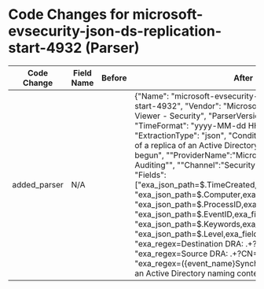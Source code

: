 # Code Changes for microsoft-evsecurity-json-ds-replication-start-4932 (Parser)

| Code Change | Field Name | Before | After |
|-------------|------------|--------|-------|
| added_parser | N/A |  | {"Name": "microsoft-evsecurity-json-ds-replication-start-4932", "Vendor": "Microsoft", "Product": "Event Viewer - Security", "ParserVersion": "v1.0.0", "TimeFormat": "yyyy-MM-dd HH:mm:ss Z", "ExtractionType": "json", "Conditions": ["Synchronization of a replica of an Active Directory naming context has begun", "\"ProviderName\":\"Microsoft-Windows-Security-Auditing\"", "\"Channel\":\"Security\"", "\"EventID\":4932"], "Fields": ["exa_json_path=$.TimeCreated,exa_field_name=time", "exa_json_path=$.Computer,exa_field_name=host", "exa_json_path=$.ProcessID,exa_field_name=process_id", "exa_json_path=$.EventID,exa_field_name=event_code", "exa_json_path=$.Keywords,exa_field_name=result", "exa_json_path=$.Level,exa_field_name=run_level", "exa_regex=Destination DRA: .+?CN=({dest_dra}[^,]+)", "exa_regex=Source DRA: .+?CN=({src_dra}[^,]+)", "exa_regex=({event_name}Synchronization of a replica of an Active Directory naming context has begun)"]} |